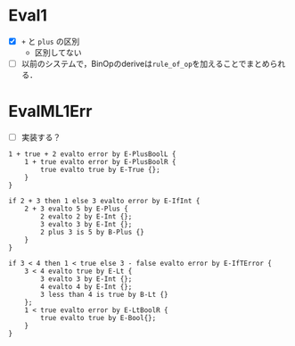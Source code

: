 # Eval1
- [x] `+` と `plus` の区別
    - 区別してない
- [ ] 以前のシステムで，BinOpのderiveは`rule_of_op`を加えることでまとめられる．

# EvalML1Err
- [ ] 実装する？
```
1 + true + 2 evalto error by E-PlusBoolL {  
    1 + true evalto error by E-PlusBoolR {
        true evalto true by E-True {};
    }
}

if 2 + 3 then 1 else 3 evalto error by E-IfInt {
    2 + 3 evalto 5 by E-Plus {
        2 evalto 2 by E-Int {};
        3 evalto 3 by E-Int {};
        2 plus 3 is 5 by B-Plus {}
    }
}

if 3 < 4 then 1 < true else 3 - false evalto error by E-IfTError {
    3 < 4 evalto true by E-Lt {
        3 evalto 3 by E-Int {};
        4 evalto 4 by E-Int {};
        3 less than 4 is true by B-Lt {}
    };
    1 < true evalto error by E-LtBoolR {
        true evalto true by E-Bool{};
    }
}
```
